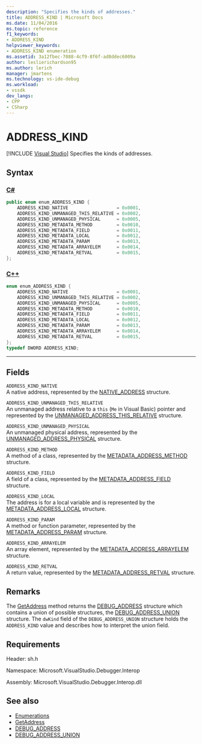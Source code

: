 ```yaml
---
description: "Specifies the kinds of addresses."
title: ADDRESS_KIND | Microsoft Docs
ms.date: 11/04/2016
ms.topic: reference
f1_keywords:
- ADDRESS_KIND
helpviewer_keywords:
- ADDRESS_KIND enumeration
ms.assetid: 3a12fbec-7088-4cf9-8f6f-ad8ddec6009a
author: leslierichardson95
ms.author: lerich
manager: jmartens
ms.technology: vs-ide-debug
ms.workload:
- vssdk
dev_langs:
- CPP
- CSharp
---
```

# ADDRESS_KIND

 [!INCLUDE [Visual Studio](~/includes/applies-to-version/vs-windows-only.md)]
Specifies the kinds of addresses.

## Syntax

### [C#](#tab/csharp)
```csharp
public enum enum_ADDRESS_KIND {
    ADDRESS_KIND_NATIVE                  = 0x0001,
    ADDRESS_KIND_UNMANAGED_THIS_RELATIVE = 0x0002,
    ADDRESS_KIND_UNMANAGED_PHYSICAL      = 0x0005,
    ADDRESS_KIND_METADATA_METHOD         = 0x0010,
    ADDRESS_KIND_METADATA_FIELD          = 0x0011,
    ADDRESS_KIND_METADATA_LOCAL          = 0x0012,
    ADDRESS_KIND_METADATA_PARAM          = 0x0013,
    ADDRESS_KIND_METADATA_ARRAYELEM      = 0x0014,
    ADDRESS_KIND_METADATA_RETVAL         = 0x0015,
};
```
### [C++](#tab/cpp)
```cpp
enum enum_ADDRESS_KIND {
    ADDRESS_KIND_NATIVE                  = 0x0001,
    ADDRESS_KIND_UNMANAGED_THIS_RELATIVE = 0x0002,
    ADDRESS_KIND_UNMANAGED_PHYSICAL      = 0x0005,
    ADDRESS_KIND_METADATA_METHOD         = 0x0010,
    ADDRESS_KIND_METADATA_FIELD          = 0x0011,
    ADDRESS_KIND_METADATA_LOCAL          = 0x0012,
    ADDRESS_KIND_METADATA_PARAM          = 0x0013,
    ADDRESS_KIND_METADATA_ARRAYELEM      = 0x0014,
    ADDRESS_KIND_METADATA_RETVAL         = 0x0015,
};
typedef DWORD ADDRESS_KIND;
```
---

## Fields
`ADDRESS_KIND_NATIVE`\
A native address, represented by the [NATIVE_ADDRESS](../../../extensibility/debugger/reference/native-address.md) structure.

`ADDRESS_KIND_UNMANAGED_THIS_RELATIVE`\
An unmanaged address relative to a `this` (`Me` in Visual Basic) pointer and represented by the [UNMANAGED_ADDRESS_THIS_RELATIVE](../../../extensibility/debugger/reference/unmanaged-address-this-relative.md) structure.

`ADDRESS_KIND_UNMANAGED_PHYSICAL`\
An unmanaged physical address, represented by the [UNMANAGED_ADDRESS_PHYSICAL](../../../extensibility/debugger/reference/unmanaged-address-physical.md) structure.

`ADDRESS_KIND_METHOD`\
A method of a class, represented by the [METADATA_ADDRESS_METHOD](../../../extensibility/debugger/reference/metadata-address-method.md) structure.

`ADDRESS_KIND_FIELD`\
A field of a class, represented by the [METADATA_ADDRESS_FIELD](../../../extensibility/debugger/reference/metadata-address-field.md) structure.

`ADDRESS_KIND_LOCAL`\
The address is for a local variable and is represented by the [METADATA_ADDRESS_LOCAL](../../../extensibility/debugger/reference/metadata-address-local.md) structure.

`ADDRESS_KIND_PARAM`\
A method or function parameter, represented by the [METADATA_ADDRESS_PARAM](../../../extensibility/debugger/reference/metadata-address-param.md) structure.

`ADDRESS_KIND_ARRAYELEM`\
An array element, represented by the [METADATA_ADDRESS_ARRAYELEM](../../../extensibility/debugger/reference/metadata-address-arrayelem.md) structure.

`ADDRESS_KIND_RETVAL`\
A return value, represented by the [METADATA_ADDRESS_RETVAL](../../../extensibility/debugger/reference/metadata-address-retval.md) structure.

## Remarks
The [GetAddress](../../../extensibility/debugger/reference/idebugaddress-getaddress.md) method returns the [DEBUG_ADDRESS](../../../extensibility/debugger/reference/debug-address.md) structure which contains a union of possible structures, the [DEBUG_ADDRESS_UNION](../../../extensibility/debugger/reference/debug-address-union.md) structure. The `dwKind` field of the `DEBUG_ADDRESS_UNION` structure holds the `ADDRESS_KIND` value and describes how to interpret the union field.

## Requirements
Header: sh.h

Namespace: Microsoft.VisualStudio.Debugger.Interop

Assembly: Microsoft.VisualStudio.Debugger.Interop.dll

## See also
- [Enumerations](../../../extensibility/debugger/reference/enumerations-visual-studio-debugging.md)
- [GetAddress](../../../extensibility/debugger/reference/idebugaddress-getaddress.md)
- [DEBUG_ADDRESS](../../../extensibility/debugger/reference/debug-address.md)
- [DEBUG_ADDRESS_UNION](../../../extensibility/debugger/reference/debug-address-union.md)
